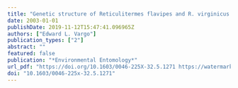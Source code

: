 ```yaml
---
title: "Genetic structure of Reticulitermes flavipes and R. virginicus (Isoptera: Rhinotermitidae) colonies in an urban habitat and tracking of colonies following treatment with hexaflumuron bait"
date: 2003-01-01
publishDate: 2019-11-12T15:47:41.096965Z
authors: ["Edward L. Vargo"]
publication_types: ["2"]
abstract: ""
featured: false
publication: "*Environmental Entomology*"
url_pdf: "https://doi.org/10.1603/0046-225X-32.5.1271 https://watermark.silverchair.com/ee32-1271.pdf?token=AQECAHi208BE49Ooan9kkhW_Ercy7Dm3ZL_9Cf3qfKAc485ysgAAAl8wggJbBgkqhkiG9w0BBwagggJMMIICSAIBADCCAkEGCSqGSIb3DQEHATAeBglghkgBZQMEAS4wEQQMuNB4trNd_zu58ggXAgEQgIICEly4yrE5BIrlPUKdg-07V2um1PQ09soZqYhHzxvTMFMQ8TdrIj5WQIwTaeJKj2oI4g2DG6CIIZNB3xyR5vI9SJc45muNTT7CxdCE_pyck3eKEwlhw52w46csQIvNtFaSou4LQGMk6HjVoiY2e-iFp80ghLgePYN37GkkdxnlAJbLDwMLrOC3kcTQ1xbZJtbmMnollqk1ZxKW9g77SJHgPHygOjFiGDPlJ7xEIJemuyqY-9WBarFUGLzuoq27f5Xyyk9Frv4N4Tvqy8v-bqCP_VfFbH9HTDttMUfn2U1OXZx7iNk00Zyt_o7gcmUiwzKhlAVpeot-2FCfdtnZ4SuINRnzYCrxrkLwhWTmOZQZbpcNspm306ebUgKzVAYnaDDYJz9Q04SgmizogPdwitmrfKYIJKlVNjcC-W9ZwWyPp50mvagEyr4UTDRBglHFruLkAm5eaXukgPOksZ7q8NWJhaGyRxa7eHUBJU4bCld6Z9faA6gCtYfXhkDe-G8aaBGL-qixZrnHsPLGPG8ujJg26XBpFarr3jW1eFczTMVHshI784f0u0HGibzWPb9wstoHmJKob1wG8lQwmAZNAnAklKAqrNm1VRnvuXi-Xs2F6I1VONjG01-cI0jsop0qPR5ox2yFjXRl0xsE0ZVh8ppTykWZ1g-MEwDyziIZ_S0nyCNboKxfuOs1AamM2id6tu_oBVAc"
doi: "10.1603/0046-225x-32.5.1271"
---
```


